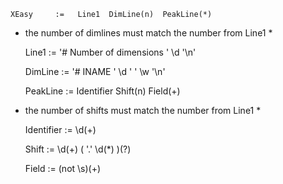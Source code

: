 

    XEasy     :=   Line1  DimLine(n)  PeakLine(*)
* the number of dimlines must match the number from Line1 *
    
    Line1     :=   '# Number of dimensions '  \d  '\n'
    
    DimLine   :=   '# INAME '  \d  ' '  \w  '\n'
    
    PeakLine  :=   Identifier  Shift(n)  Field(+)
* the number of shifts must match the number from Line1 *

    Identifier  :=  \d(+)
    
    Shift     :=   \d(+)  ( '.'  \d(*) )(?)
    
    Field     :=   (not \s)(+)
